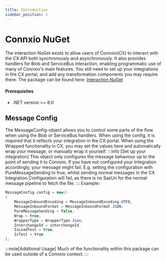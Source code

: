 ```yaml
---
title: Introduction
sidebar_position: 1
---
```


# Connxio NuGet

The interaction NuGet exists to allow users of Connxio(CX) to interact with the CX API both synchronously and asynchronously. It also provides handlers for Blob and ServiceBus interaction, enabling programmatic use of many of Connxio's main features. You still need to set up your integrations in the CX portal, and add any transformation components you may require there.
The package can be found here: [Interaction NuGet](https://www.nuget.org/packages/Connxio.Interaction)

#### Prerequisites
- .NET version >= 8.0

## Message Config
The MessageConfig-object allows you to control some parts of the flow when using the Blob or ServiceBus handlers. When using the config, it is required that it reflects your integration in the CX portal. When using the Wrapped functionality in CX, you may set the values here and automatically wrap your message, or manually wrap it yourself.
:::info [Set up your integration] 
This object only configures the message behaviour up to the point of sending it to Connxio. If you have not configured your Integration accordingly, your message might fail.
E.g. setting the configuration with PureMessageSending to true, whilst sending normal messages in the CX Integration Configuration will fail, as there is no SasUri for the normal message pipeline to fetch the file.
:::
Example:
```csharp
MessageConfig config = new()
{
    MessageInboundEncoding = MessageInboundEncoding.UTF8,
    MessageInboundFormat = MessageInboundFormat.JSON,
    PureMessageSending = false,
    Wrap = true,
    WrapperType = WrapperType.Json,
    InterchangeId = interchangeId,
    IsLoadTest = true,
    IsTest = true
};
```

:::note[Additional Usage]
Much of the functionality within this package can be used outside of a Connxio context.
:::
